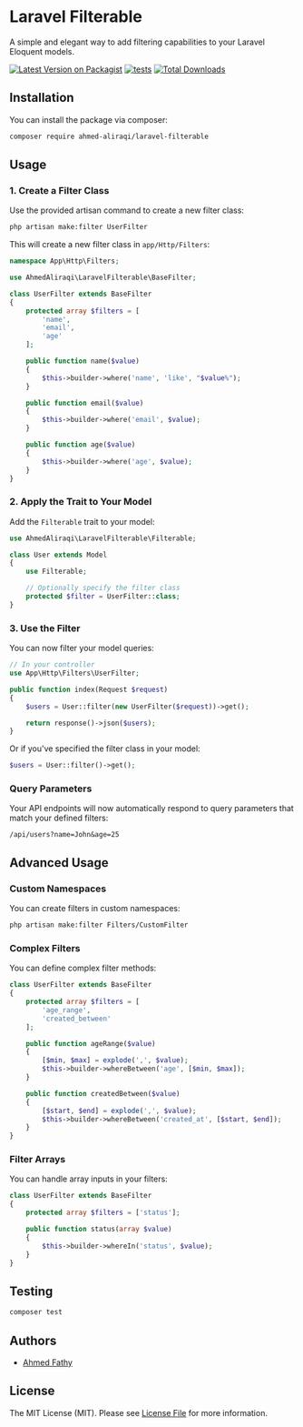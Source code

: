# Laravel Filterable

A simple and elegant way to add filtering capabilities to your Laravel Eloquent models.

[![Latest Version on Packagist](https://img.shields.io/packagist/v/ahmed-aliraqi/laravel-filterable.svg?style=flat-square)](https://packagist.org/packages/ahmed-aliraqi/laravel-filterable)
[![tests](https://github.com/ahmed-aliraqi/laravel-filterable/actions/workflows/tests.yaml/badge.svg?branch=main)](https://github.com/ahmed-aliraqi/laravel-filterable/actions/workflows/tests.yaml)
[![Total Downloads](https://img.shields.io/packagist/dt/ahmed-aliraqi/laravel-filterable.svg?style=flat-square)](https://packagist.org/packages/ahmed-aliraqi/laravel-filterable)

## Installation

You can install the package via composer:

```bash
composer require ahmed-aliraqi/laravel-filterable
```

## Usage

### 1. Create a Filter Class

Use the provided artisan command to create a new filter class:

```bash
php artisan make:filter UserFilter
```

This will create a new filter class in `app/Http/Filters`:

```php
namespace App\Http\Filters;

use AhmedAliraqi\LaravelFilterable\BaseFilter;

class UserFilter extends BaseFilter
{
    protected array $filters = [
        'name',
        'email',
        'age'
    ];

    public function name($value)
    {
        $this->builder->where('name', 'like', "$value%");
    }

    public function email($value)
    {
        $this->builder->where('email', $value);
    }

    public function age($value)
    {
        $this->builder->where('age', $value);
    }
}
```

### 2. Apply the Trait to Your Model

Add the `Filterable` trait to your model:

```php
use AhmedAliraqi\LaravelFilterable\Filterable;

class User extends Model
{
    use Filterable;

    // Optionally specify the filter class
    protected $filter = UserFilter::class;
}
```

### 3. Use the Filter

You can now filter your model queries:

```php
// In your controller
use App\Http\Filters\UserFilter;

public function index(Request $request)
{
    $users = User::filter(new UserFilter($request))->get();

    return response()->json($users);
}
```

Or if you've specified the filter class in your model:

```php
$users = User::filter()->get();
```

### Query Parameters

Your API endpoints will now automatically respond to query parameters that match your defined filters:

```
/api/users?name=John&age=25
```

## Advanced Usage

### Custom Namespaces

You can create filters in custom namespaces:

```bash
php artisan make:filter Filters/CustomFilter
```

### Complex Filters

You can define complex filter methods:

```php
class UserFilter extends BaseFilter
{
    protected array $filters = [
        'age_range',
        'created_between'
    ];

    public function ageRange($value)
    {
        [$min, $max] = explode(',', $value);
        $this->builder->whereBetween('age', [$min, $max]);
    }

    public function createdBetween($value)
    {
        [$start, $end] = explode(',', $value);
        $this->builder->whereBetween('created_at', [$start, $end]);
    }
}
```

### Filter Arrays

You can handle array inputs in your filters:

```php
class UserFilter extends BaseFilter
{
    protected array $filters = ['status'];

    public function status(array $value)
    {
        $this->builder->whereIn('status', $value);
    }
}
```

## Testing

```bash
composer test
```

## Authors

- [Ahmed Fathy](https://github.com/ahmed-aliraqi)

## License

The MIT License (MIT). Please see [License File](LICENSE.md) for more information.
